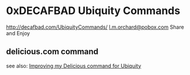 # 0xDECAFBAD Ubiquity Commands

http://decafbad.com/UbiquityCommands/
l.m.orchard@pobox.com
Share and Enjoy

## delicious.com command

see also: [Improving my Delicious command for Ubiquity](http://decafbad.com/blog/2008/09/07/improving-my-delicious-command-for-ubiquity)